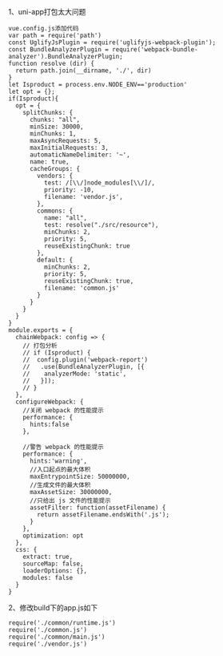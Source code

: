 1、uni-app打包太大问题

    vue.config.js添加代码
    var path = require('path')
    const UglifyJsPlugin = require('uglifyjs-webpack-plugin');
    const BundleAnalyzerPlugin = require('webpack-bundle-analyzer').BundleAnalyzerPlugin;
    function resolve (dir) {
      return path.join(__dirname, './', dir)
    }
    let Isproduct = process.env.NODE_ENV=='production'
    let opt = {};
    if(Isproduct){
      opt = {
        splitChunks: {
          chunks: "all",          
          minSize: 30000,         
          minChunks: 1,           
          maxAsyncRequests: 5,    
          maxInitialRequests: 3, 
          automaticNameDelimiter: '~', 
          name: true,                  
          cacheGroups: { 
            vendors: {  
              test: /[\\/]node_modules[\\/]/,
              priority: -10, 
              filename: 'vendor.js',
            },
            commons: {
              name: "all",
              test: resolve("./src/resource"), 
              minChunks: 2, 
              priority: 5,
              reuseExistingChunk: true
            },
            default: {
              minChunks: 2, 
              priority: 5,
              reuseExistingChunk: true, 
              filename: 'common.js'
            }
          }
        }
      }
    }
    module.exports = {
      chainWebpack: config => {
        // 打包分析
        // if (Isproduct) {
        //  config.plugin('webpack-report')
        //   .use(BundleAnalyzerPlugin, [{
        //    analyzerMode: 'static',
        //   }]);
        // }
      },
      configureWebpack: {
        //关闭 webpack 的性能提示
        performance: {
          hints:false
        },

        //警告 webpack 的性能提示
        performance: {
          hints:'warning',
          //入口起点的最大体积
          maxEntrypointSize: 50000000,
          //生成文件的最大体积
          maxAssetSize: 30000000,
          //只给出 js 文件的性能提示
          assetFilter: function(assetFilename) {
            return assetFilename.endsWith('.js');
          }
        },
        optimization: opt
      },
      css: {
        extract: true,
        sourceMap: false,
        loaderOptions: {},
        modules: false
      }
    }

  2、修改build下的app.js如下

    require('./common/runtime.js')
    require('./common.js')
    require('./common/main.js')
    require('./vendor.js')